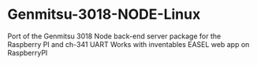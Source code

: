 # Genmitsu-3018-NODE-Linux
Port of the Genmitsu 3018 Node back-end server package for the Raspberry PI and ch-341 UART
Works with inventables EASEL web app on RaspberryPI
